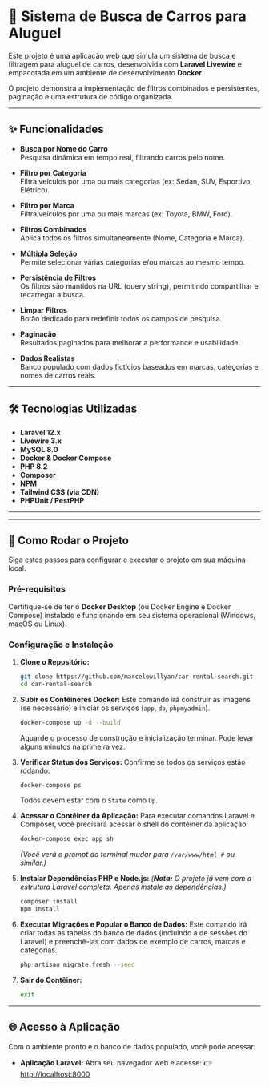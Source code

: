 # 🚗 Sistema de Busca de Carros para Aluguel

Este projeto é uma aplicação web que simula um sistema de busca e filtragem para aluguel de carros, desenvolvida com **Laravel Livewire** e empacotada em um ambiente de desenvolvimento **Docker**.

O projeto demonstra a implementação de filtros combinados e persistentes, paginação e uma estrutura de código organizada.

---

## ✨ Funcionalidades

- **Busca por Nome do Carro**  
  Pesquisa dinâmica em tempo real, filtrando carros pelo nome.

- **Filtro por Categoria**  
  Filtra veículos por uma ou mais categorias (ex: Sedan, SUV, Esportivo, Elétrico).

- **Filtro por Marca**  
  Filtra veículos por uma ou mais marcas (ex: Toyota, BMW, Ford).

- **Filtros Combinados**  
  Aplica todos os filtros simultaneamente (Nome, Categoria e Marca).

- **Múltipla Seleção**  
  Permite selecionar várias categorias e/ou marcas ao mesmo tempo.

- **Persistência de Filtros**  
  Os filtros são mantidos na URL (query string), permitindo compartilhar e recarregar a busca.

- **Limpar Filtros**  
  Botão dedicado para redefinir todos os campos de pesquisa.

- **Paginação**  
  Resultados paginados para melhorar a performance e usabilidade.

- **Dados Realistas**  
  Banco populado com dados fictícios baseados em marcas, categorias e nomes de carros reais.

---

## 🛠️ Tecnologias Utilizadas

- **Laravel 12.x**
- **Livewire 3.x**
- **MySQL 8.0**
- **Docker & Docker Compose**
- **PHP 8.2**
- **Composer**
- **NPM**
- **Tailwind CSS (via CDN)**
- **PHPUnit / PestPHP**

---

---

## 🚀 Como Rodar o Projeto

Siga estes passos para configurar e executar o projeto em sua máquina local.

### Pré-requisitos

Certifique-se de ter o **Docker Desktop** (ou Docker Engine e Docker Compose) instalado e funcionando em seu sistema operacional (Windows, macOS ou Linux).

### Configuração e Instalação

1.  **Clone o Repositório:**

    ```bash
    git clone https://github.com/marcelowillyan/car-rental-search.git
    cd car-rental-search
    ```

2.  **Subir os Contêineres Docker:**
    Este comando irá construir as imagens (se necessário) e iniciar os serviços (`app`, `db`, `phpmyadmin`).

    ```bash
    docker-compose up -d --build
    ```
    Aguarde o processo de construção e inicialização terminar. Pode levar alguns minutos na primeira vez.

3.  **Verificar Status dos Serviços:**
    Confirme se todos os serviços estão rodando:

    ```bash
    docker-compose ps
    ```
    Todos devem estar com o `State` como `Up`.

4.  **Acessar o Contêiner da Aplicação:**
    Para executar comandos Laravel e Composer, você precisará acessar o shell do contêiner da aplicação:

    ```bash
    docker-compose exec app sh
    ```
    *(Você verá o prompt do terminal mudar para `/var/www/html #` ou similar.)*

5.  **Instalar Dependências PHP e Node.js:**
    *(**Nota:** O projeto já vem com a estrutura Laravel completa. Apenas instale as dependências.)*

    ```bash
    composer install
    npm install
    ```

6.  **Executar Migrações e Popular o Banco de Dados:**
    Este comando irá criar todas as tabelas do banco de dados (incluindo a de sessões do Laravel) e preenchê-las com dados de exemplo de carros, marcas e categorias.

    ```bash
    php artisan migrate:fresh --seed
    ```

7.  **Sair do Contêiner:**

    ```bash
    exit
    ```

---

## 🌐 Acesso à Aplicação

Com o ambiente pronto e o banco de dados populado, você pode acessar:

* **Aplicação Laravel:** Abra seu navegador web e acesse:
    👉 [http://localhost:8000](http://localhost:8000)
